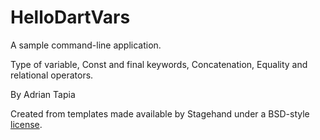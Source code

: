 # HelloDartVars

A sample command-line application.

Type of variable, Const and final keywords, Concatenation, Equality and relational operators.

By Adrian Tapia

Created from templates made available by Stagehand under a BSD-style
[license](https://github.com/dart-lang/stagehand/blob/master/LICENSE).

